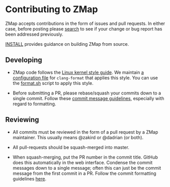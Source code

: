 Contributing to ZMap
====================

ZMap accepts contributions in the form of issues and pull requests. In either
case, before posting please [search](https://github.com/zmap/zmap/issues) to see
if your change or bug report has been addressed previously.

[INSTALL](INSTALL.md#building-from-source) provides guidance on building ZMap
from source.

Developing
----------

- ZMap code follows the [Linux kernel style guide][kernelguide]. We maintain [a
  configuration file](/.clang-format) for `clang-format` that applies this
  style. You can use the [format.sh](/format.sh) script to apply this style.

- Before submitting a PR, please rebase/squash your commits down to a single
  commit. Follow these [commit message guidelines][guidelines], especially with
  regard to formatting.

Reviewing
---------

- All commits must be reviewed in the form of a pull request by a ZMap
  maintainer. This usually means @zakird or @dadrian (or both).

- All pull-requests should be squash-merged into master.

- When squash-merging, put the PR number in the commit title. GitHub does this
  automatically in the web interface.  Condense the commit messages down to a
  single message; often this can just be the commit message from the first
  commit in a PR. Follow the commit formatting guidelines [here][guidelines].

[kernelguide]: https://www.kernel.org/doc/Documentation/process/coding-style.rst
[guidelines]: https://github.com/torvalds/subsurface-for-dirk/blob/master/README#L92
